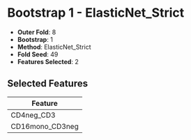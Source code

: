 # Bootstrap 1 - ElasticNet_Strict

- **Outer Fold**: 8
- **Bootstrap**: 1
- **Method**: ElasticNet_Strict
- **Fold Seed**: 49
- **Features Selected**: 2

## Selected Features

| Feature |
|---------|
| CD4neg_CD3 |
| CD16mono_CD3neg |
